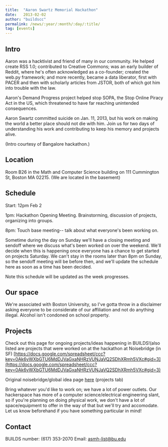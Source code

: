 ```yaml
---
title:  "Aaron Swartz Memorial Hackathon"
date:   2013-02-02
author: "buildscc"
permalink: /news/:year/:month/:day/:title/
tag: [events]
---
```


## Intro

Aaron was a hacktivist and friend of many in our community. He helped create RSS 1.0; contributed to Creative Commons; was an early builder of Reddit, where he's often acknowledged as a co-founder; created the web.py framework; and more recently, became a data liberator, first with PACER and then with scholarly articles from JSTOR, both of which got him into trouble with the law.

Aaron's Demand Progress project helped stop SOPA, the Stop Online Piracy Act in the US, which threatened to have far reaching unintended consequences.

Aaron Swartz committed suicide on Jan. 11, 2013, but his work on making the world a better place should not die with him. Join us for two days of understanding his work and contributing to keep his memory and projects alive.

(Intro courtesy of Bangalore hackathon.)

## Location

Room B26 in the Math and Computer Science building on 111 Cummington St, Boston MA 02215. (We are located in the basement)

## Schedule

Start: 12pm Feb 2

1pm: Hackathon Opening Meeting. Brainstorming, discussion of projects, organizing into groups.

8pm: Touch base meeting-- talk about what everyone's been working on.

Sometime during the day on Sunday we'll have a closing meeting and sendoff where we discuss what's been worked on over the weekend. We'll decide when this is happening once everyone has a chance to get started on projects Saturday. We can't stay in the rooms later than 8pm on Sunday, so the sendoff meeting will be before then, and we'll update the schedule here as soon as a time has been decided.

Note this schedule will be updated as the week progresses.

## Our space

We're associated with Boston University, so I've gotta throw in a disclaimer asking everyone to be considerate of our affiliation and not do anything illegal. Alcohol isn't condoned on school property.

## Projects

Check out this page for ongoing projects/ideas happening in BUILDS!(also listed are projects that were worked on at the hackathon at Noisebridge (in SF) [https://docs.google.com/spreadsheet/ccc?key=0Ak6vWXbGTU6MdDJVaGxaNHRzVUNJaVQ2SDhXRmh5VXc#gid=3](https://docs.google.com/spreadsheet/ccc?key=0Ak6vWXbGTU6MdDJVaGxaNHRzVUNJaVQ2SDhXRmh5VXc#gid=3)

Original noisebridge/global idea page [here](https://docs.google.com/spreadsheet/ccc?key=0Ai2JAMm86EJbdFg1TW5tenNJSUt3X2dVVmQ3M08xSlE#gid=1) (projects tab)

Bring whatever you'd like to work on; we have a lot of power outlets. Our hackerspace has more of a computer science/electrical engineering slant, so if you're planning on doing physical work, we don't have a lot of space/equipment to offer in the way of that but we'll try and accomodate. Let us know beforehand if you have something particular in mind!

## Contact

BUILDS number: (617) 353-2070 Email: asmh-list@bu.edu